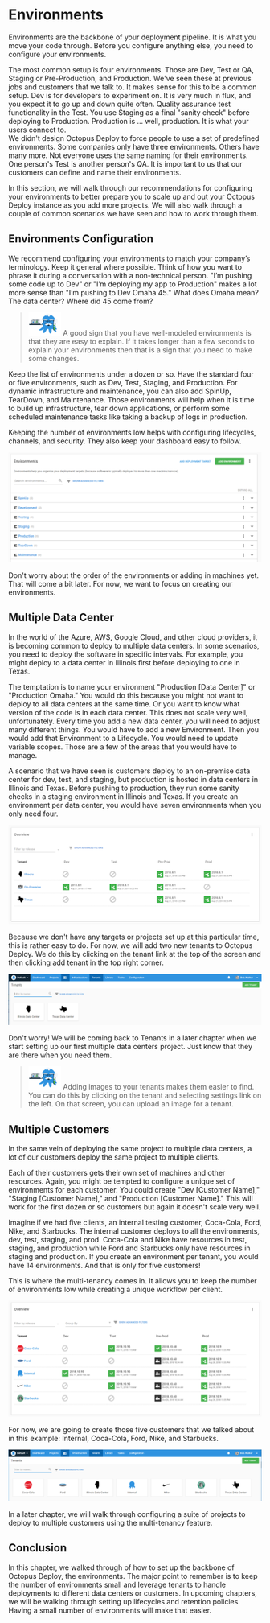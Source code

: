 

# Environments

Environments are the backbone of your deployment pipeline.  It is what you move your code through.  Before you configure anything else, you need to configure your environments.

The most common setup is four environments.  Those are Dev, Test or QA, Staging or Pre-Production, and Production.  We've seen these at previous jobs and customers that we talk to.  It makes sense for this to be a common setup.  Dev is for developers to experiment on.  It is very much in flux, and you expect it to go up and down quite often.  Quality assurance test functionality in the Test.  You use Staging as a final "sanity check" before deploying to Production.  Production is ... well, production. It is what your users connect to.  
We didn't design Octopus Deploy to force people to use a set of predefined environments.  Some companies only have three environments. Others have many more.  Not everyone uses the same naming for their environments.  One person's Test is another person's QA.  It is important to us that our customers can define and name their environments.

In this section, we will walk through our recommendations for configuring your environments to better prepare you to scale up and out your Octopus Deploy instance as you add more projects.  We will also walk through a couple of common scenarios we have seen and how to work through them.

## Environments Configuration

We recommend configuring your environments to match your company’s terminology.  Keep it general where possible.  Think of how you want to phrase it during a conversation with a non-technical person.   "I’m pushing some code up to Dev" or "I’m deploying my app to Production" makes a lot more sense than "I’m pushing to Dev Omaha 45."  What does Omaha mean?  The data center?  Where did 45 come from?  
> ![](images/professoroctopus.png) A good sign that you have well-modeled environments is that they are easy to explain.  If it takes longer than a few seconds to explain your environments then that is a sign that you need to make some changes.  

Keep the list of environments under a dozen or so.  Have the standard four or five environments, such as Dev, Test, Staging, and Production.  For dynamic infrastructure and maintenance, you can also add SpinUp, TearDown, and Maintenance.  Those environments will help when it is time to build up infrastructure, tear down applications, or perform some scheduled maintenance tasks like taking a backup of logs in production.

Keeping the number of environments low helps with configuring lifecycles, channels, and security.  They also keep your dashboard easy to follow.  

![](images/chapter001-environmentlist.png)

Don't worry about the order of the environments or adding in machines yet.  That will come a bit later.  For now, we want to focus on creating our environments.

## Multiple Data Center

In the world of the Azure, AWS, Google Cloud, and other cloud providers, it is becoming common to deploy to multiple data centers.  In some scenarios, you need to deploy the software in specific intervals.  For example, you might deploy to a data center in Illinois first before deploying to one in Texas.

The temptation is to name your environment "Production [Data Center]" or "Production Omaha." You would do this because you might not want to deploy to all data centers at the same time.  Or you want to know what version of the code is in each data center.  This does not scale very well, unfortunately.  Every time you add a new data center, you will need to adjust many different things.  You would have to add a new Environment. Then you would add that Environment to a Lifecycle.  You would need to update variable scopes.  Those are a few of the areas that you would have to manage.

A scenario that we have seen is customers deploy to an on-premise data center for dev, test, and staging, but production is hosted in data centers in Illinois and Texas.  Before pushing to production, they run some sanity checks in a staging environment in Illinois and Texas.  If you create an environment per data center, you would have seven environments when you only need four.  

![](images/chapter001-multitenancyenvironments.png)

Because we don't have any targets or projects set up at this particular time, this is rather easy to do.  For now, we will add two new tenants to Octopus Deploy.  We do this by clicking on the tenant link at the top of the screen and then clicking add tenant in the top right corner.

![](images/chapter001-datacentertenants.png)

Don't worry!  We will be coming back to Tenants in a later chapter when we start setting up our first multiple data centers project.  Just know that they are there when you need them.

> ![](images/professoroctopus.png) Adding images to your tenants makes them easier to find.  You can do this by clicking on the tenant and selecting settings link on the left.  On that screen, you can upload an image for a tenant.

## Multiple Customers

In the same vein of deploying the same project to multiple data centers, a lot of our customers deploy the same project to multiple clients.

Each of their customers gets their own set of machines and other resources.  Again, you might be tempted to configure a unique set of environments for each customer.  You could create "Dev [Customer Name]," "Staging [Customer Name]," and "Production [Customer Name]."  This will work for the first dozen or so customers but again it doesn't scale very well.  

Imagine if we had five clients, an internal testing customer, Coca-Cola, Ford, Nike, and Starbucks.  The internal customer deploys to all the environments, dev, test, staging, and prod.  Coca-Cola and Nike have resources in test, staging, and production while Ford and Starbucks only have resources in staging and production.  If you create an environment per tenant, you would have 14 environments.  And that is only for five customers!

This is where the multi-tenancy comes in.  It allows you to keep the number of environments low while creating a unique workflow per client.

![](images/chapter001-multitenantapplication.png)

For now, we are going to create those five customers that we talked about in this example: Internal, Coca-Cola, Ford, Nike, and Starbucks.

![](images/chapter001-alltenants.png)

In a later chapter, we will walk through configuring a suite of projects to deploy to multiple customers using the multi-tenancy feature.

## Conclusion

In this chapter, we walked through of how to set up the backbone of Octopus Deploy, the environments.  The major point to remember is to keep the number of environments small and leverage tenants to handle deployments to different data centers or customers.  In upcoming chapters, we will be walking through setting up lifecycles and retention policies.  Having a small number of environments will make that easier.
